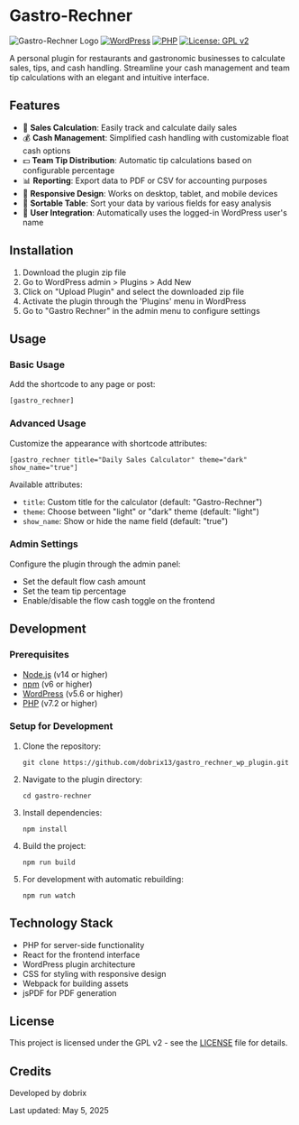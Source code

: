 # Gastro-Rechner

![Gastro-Rechner Logo](https://img.shields.io/badge/Gastro--Rechner-v1.0.0-blue)
[![WordPress](https://img.shields.io/badge/WordPress-5.6%2B-green)](https://wordpress.org/)
[![PHP](https://img.shields.io/badge/PHP-7.2%2B-purple)](https://php.net/)
[![License: GPL v2](https://img.shields.io/badge/License-GPL%20v2-blue.svg)](https://www.gnu.org/licenses/gpl-2.0)

A personal plugin for restaurants and gastronomic businesses to calculate sales, tips, and cash handling. Streamline your cash management and team tip calculations with an elegant and intuitive interface.

## Features

- 🧮 **Sales Calculation**: Easily track and calculate daily sales
- 💰 **Cash Management**: Simplified cash handling with customizable float cash options
- 💵 **Team Tip Distribution**: Automatic tip calculations based on configurable percentage
- 📊 **Reporting**: Export data to PDF or CSV for accounting purposes
- 📱 **Responsive Design**: Works on desktop, tablet, and mobile devices
- 🔄 **Sortable Table**: Sort your data by various fields for easy analysis
- 👥 **User Integration**: Automatically uses the logged-in WordPress user's name

## Installation

1. Download the plugin zip file
2. Go to WordPress admin > Plugins > Add New
3. Click on "Upload Plugin" and select the downloaded zip file
4. Activate the plugin through the 'Plugins' menu in WordPress
5. Go to "Gastro Rechner" in the admin menu to configure settings

## Usage

### Basic Usage

Add the shortcode to any page or post:

```
[gastro_rechner]
```

### Advanced Usage

Customize the appearance with shortcode attributes:

```
[gastro_rechner title="Daily Sales Calculator" theme="dark" show_name="true"]
```

Available attributes:

- `title`: Custom title for the calculator (default: "Gastro-Rechner")
- `theme`: Choose between "light" or "dark" theme (default: "light")
- `show_name`: Show or hide the name field (default: "true")

### Admin Settings

Configure the plugin through the admin panel:

- Set the default flow cash amount
- Set the team tip percentage
- Enable/disable the flow cash toggle on the frontend

## Development

### Prerequisites

- [Node.js](https://nodejs.org/) (v14 or higher)
- [npm](https://www.npmjs.com/) (v6 or higher)
- [WordPress](https://wordpress.org/) (v5.6 or higher)
- [PHP](https://php.net/) (v7.2 or higher)

### Setup for Development

1. Clone the repository:

   ```
   git clone https://github.com/dobrix13/gastro_rechner_wp_plugin.git
   ```

2. Navigate to the plugin directory:

   ```
   cd gastro-rechner
   ```

3. Install dependencies:

   ```
   npm install
   ```

4. Build the project:

   ```
   npm run build
   ```

5. For development with automatic rebuilding:
   ```
   npm run watch
   ```

## Technology Stack

- PHP for server-side functionality
- React for the frontend interface
- WordPress plugin architecture
- CSS for styling with responsive design
- Webpack for building assets
- jsPDF for PDF generation

## License

This project is licensed under the GPL v2 - see the [LICENSE](https://www.gnu.org/licenses/gpl-2.0.html) file for details.

## Credits

Developed by dobrix

Last updated: May 5, 2025
